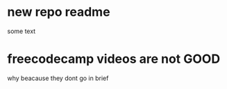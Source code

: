 # new repo readme

some text 

# freecodecamp videos are not GOOD

why beacause they dont go in brief